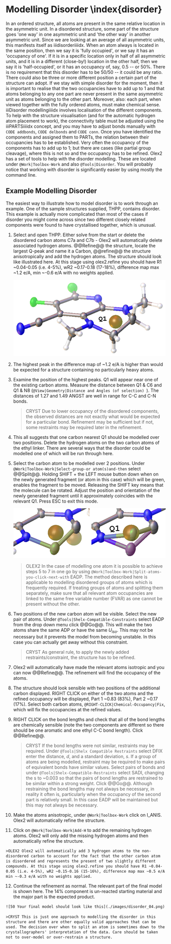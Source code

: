 # Modelling Disorder \index{disorder}
In an ordered structure, all atoms are present in the same relative location in the asymmetric unit. In a disordered structure, some part of the structure goes 'one way' in one asymmetric unit and 'the other way' in another asymmetric unit. Since we are looking at an average of all asymmetric units, this manifests itself as iiidisorderiiiidx. When an atom always is located in the same position, then we say it is 'fully occupied', or we say it has an 'occupancy of one'. If it is in a specific location only in half of all asymmetric units, and it is in a different (close-by!) location in the other half, then we say it is 'half-occupied', or it has an occupancy of, say, 0.5 -- or 50%. There is no requirement that this disorder has to be 50/50 -- it could be any ratio. There could also be three or more different position a certain part of the structure can adopt.
If we stay with simple disorder for the moment, then it is important to realise that the two occupancies have to add up to 1 and that atoms belonging to any one part are never present in the same asymmetric unit as atoms belonging to the other part. Moreover, also: each part, when viewed together with the fully ordered atoms, must make chemical sense.
iiiDisorder modellingiiiidx involves localisation of the different components. To help with the structure visualisation (and for the automatic hydrogen atom placement to work), the connectivity table must be adjusted using the iiiPARTSiiiidx  concept, and you may have to adjust bonds manually with `CODE addbonds`, `CODE delbonds` and `CODE conn`.
Once you have identified the components and assigned them to PARTs, the relation between their occupancies has to be established. Very often the occupancy of the components has to add up to 1; but there are cases (like partial group cleavage), where this is not so and the occupancy has to be refined.
Olex2 has a set of tools to help with the disorder modelling. These are located under `@Work|Toolbox-Work` and also `@Tools|Disorder`. You will probably notice that working with disorder is significantly easier by using mostly the command line.

## Example Modelling Disorder
The easiest way to illustrate how to model disorder is to work through an example. One of the sample structures supplied, THPP, contains disorder. This example is actually more complicated than most of the cases if disorder you might come across since two different closely related components were found to have crystallised together, which is unusual.

1.  Select and open THPP. Either solve from the start or delete the disordered carbon atoms C7a and C7b - Olex2 will automatically delete associated hydrogen atoms. @@Refine@@ the structure, locate the largest Q-peak and name it a Carbon, @@refine@@ the structure anisotropically and add the hydrogen atoms. The structure should look like illustrated here. At this stage using olex2.refine you should have R1 ~0.04-0.05 (i.e. 4-5%), wR2 ~0.17-0.18 (17-18%), difference map max ~1.2 e/A, min ~-0.6 e/A with no weights applied.

    ![50 This is how your model should look like after the first refinement](./images/disorder_01.png)

2.  The highest peak in the difference map of ~1.2 e/A is higher than would be expected for a structure containing no particularly heavy atoms.
3.  Examine the position of the highest peaks. Q1 will appear near one of the existing carbon atoms. Measure the distance between Q1 & C6 and Q1 & N8 (`@View|Geometry|Distance and Angles (of selection) `). The distances of 1.27 and 1.49 ANGST are well in range for C-C and C-N bonds.

    >CRYST Due to lower occupancy of the disordered components, the observed distances are not exactly what would be expected for a particular bond. Refinement may be sufficient but if not, some restraints may be required later in the refinement.

4.  This all suggests that one carbon nearest Q1 should be modelled over two positions. Delete the hydrogen atoms on the two carbon atoms of the ethyl linker. There are several ways that the disorder could be modelled one of which will be run through here.
5.  Select the carbon atom to be modelled over 2 positions. Under `@Work|Toolbox-Work|Select-group-or atom(s)and-then` select @@Split@@. Holding SHIFT + the LEFT mouse button down when on the newly generated fragment (or atom in this case) which will be green, enables the fragment to be moved. Releasing the SHIFT key means that the molecule can be rotated. Adjust the position and orientation of the newly generated fragment until it approximately coincides with the relevant Q1. Press ESC to exit this mode.

    ![50 Holding SHIFT + the LEFT mouse button DOWN when on the newly generated fragment enables the fragment to be moved](./images/disorder_02_03.png)

    >OLEX2 In the case of modelling one atom it is possible to achieve steps 5 to 7 in one go by using `@Work|Toolbox-Work|Split-atoms-you-click-next-with` EADP. The method described here is applicable to modelling disordered groups of atoms which is frequently required. If treating groups of atoms and splitting them separately, make sure that all relevant atom occupancies are linked to the same free variable number (FVAR) as one cannot be present without the other.

6.  Two positions of the new carbon atom will be visible. Select the new pair of atoms. Under `@Tools|Shelx-Compatible-Constraints` select EADP from the drop down menu click @@Go@@. This will make the two atoms share the same ADP or have the same $U_{iso}$. This may not be necessary but it prevents the model from becoming unstable. In this case you can actually get away without this constraint.

    >CRYST As general rule, to apply the newly added restraints/constraint, the structure has to be refined.

7.  Olex2 will automatically have made the relevant atoms isotropic and you can now @@Refine@@. The refinement will find the occupancy of the atoms.
8.  The structure should look sensible with two positions of the additional carbon displayed. RIGHT CLICK on either of the two atoms and the refined occupancy will be displayed, Part 1 ~0.83 (83%), Part 2 ~0.17 (17%). Select both carbon atoms, `@RIGHT-CLICK|Chemical-Occupancy|Fix`, which will fix the occupancies at the refined values.
9.  RIGHT CLICK on the bond lengths and check that all of the bond lengths are chemically sensible (note the two components are different so there should be one aromatic and one ethyl C-C bond length). Click @@Refine@@.

    >CRYST If the bond lengths were not similar, restraints may be required. Under `@Tools|Shelx Compatible Restraints` select DFIX enter the distance, $d$, and a standard deviation, $s$. If a group of atoms are being modelled, restraint may be required to make pairs of equivalent bonds have similar values. Select pairs of bonds and under `@Tools|Shelx-Compatible-Restraints` select SADI, changing the s to ~0.003 so that the pairs of bond lengths are restrained to be similar within a strong weight. Click @@Go@@. Although restraining the bond lengths may not always be necessary, in reality it often is, particularly when the occupancy of the second part is relatively small. In this case EADP will be maintained but this may not always be necessary.

10.  Make the atoms anisotropic, under `@Work|Toolbox-Work` click on I_ANIS. Olex2 will automatically refine the structure.
11.  Click on `@Work|Toolbox-Work|Add-H` to add the remaining hydrogen atoms. Olex2 will only add the missing hydrogen atoms and then automatically refine the structure.

    >OLEX2 Olex2 will automatically add 3 hydrogen atoms to the non-disordered carbon to account for the fact that the other carbon atom is disordered and represents the present of two slightly different compounds. At this stage using olex2.refine you should have R1 ~0.04-0.05 (i.e. 4-5%), wR2 ~0.15-0.16 (15-16%), difference map max ~0.5 e/A min ~-0.3 e/A with no weights applied.

12.  Continue the refinement as normal. The relevant part of the final model is shown here. The 14% component is un-reacted starting material and the major part is the expected product.

    ![50 Your final model should look like this](./images/disorder_04.png)

    >CRYST This is just one approach to modelling the disorder in this structure and there are other equally valid approaches that can be used. The decision over when to split an atom is sometimes down to the crystallographers' interpretation of the data. Care should be taken not to over-model or over-restrain a structure.

